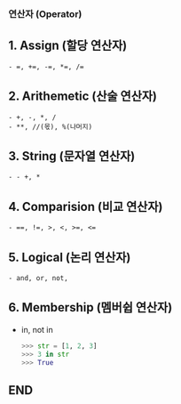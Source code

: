 ### 연산자 (Operator)

## 1. Assign (할당 연산자)
    - =, +=, -=, *=, /=

## 2. Arithemetic (산술 연산자)
    - +, -, *, /
    - **, //(몫), %(나머지)

## 3. String (문자열 연산자)
    - - +, *

## 4. Comparision (비교 연산자)
    - ==, !=, >, <, >=, <=

## 5. Logical (논리 연산자)
    - and, or, not, 

## 6. Membership (멤버쉽 연산자)
- in, not in
    ```python
    >>> str = [1, 2, 3]
    >>> 3 in str
    >>> True
    ```

## END